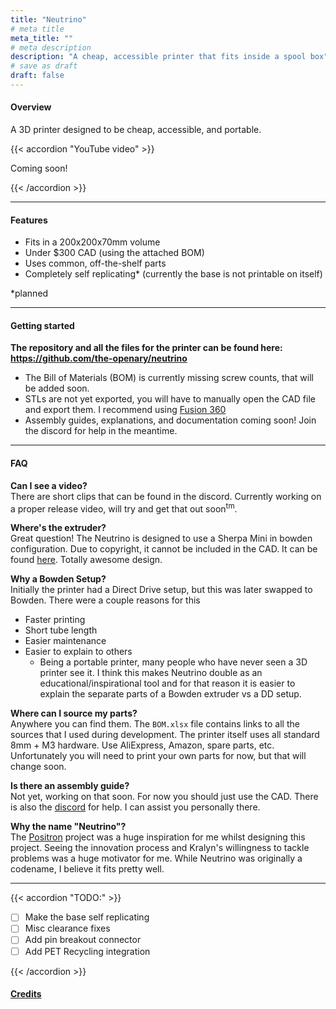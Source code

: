 ```yaml
---
title: "Neutrino"
# meta title
meta_title: ""
# meta description
description: "A cheap, accessible printer that fits inside a spool box"
# save as draft
draft: false
---
```


#### Overview

A 3D printer designed to be cheap, accessible, and portable. 

{{< accordion "YouTube video" >}}

Coming soon!

<!-- {{< youtube ResipmZmpDU >}} -->

{{< /accordion >}}

---

#### Features
- Fits in a 200x200x70mm volume
- Under $300 CAD (using the attached BOM)
- Uses common, off-the-shelf parts
- Completely self replicating* (currently the base is not printable on itself)

*planned

---

#### Getting started

**The repository and all the files for the printer can be found here: https://github.com/the-openary/neutrino**

- The Bill of Materials (BOM) is currently missing screw counts, that will be added soon.
- STLs are not yet exported, you will have to manually open the CAD file and export them. I recommend using [Fusion 360](https://www.autodesk.com/ca-en/products/fusion-360/personal) 
- Assembly guides, explanations, and documentation coming soon! Join the discord for help in the meantime.

---

#### FAQ

**Can I see a video?**\
There are short clips that can be found in the discord. Currently working on a proper release video, will try and get that out soon<sup>tm</sup>.

**Where's the extruder?**\
Great question! The Neutrino is designed to use a Sherpa Mini in bowden configuration. Due to copyright, it cannot be included in the CAD. It can be found [here](https://github.com/Annex-Engineering/Sherpa_Mini-Extruder). Totally awesome design.

**Why a Bowden Setup?**\
Initially the printer had a Direct Drive setup, but this was later swapped to Bowden. There were a couple reasons for this
- Faster printing
- Short tube length
- Easier maintenance
- Easier to explain to others
    - Being a portable printer, many people who have never seen a 3D printer see it. I think this makes Neutrino double as an educational/inspirational tool and for that reason it is easier to explain the separate parts of a Bowden extruder vs a DD setup. 

**Where can I source my parts?**\
Anywhere you can find them. The `BOM.xlsx` file contains links to all the sources that I used during development. The printer itself uses all standard 8mm + M3 hardware. Use AliExpress, Amazon, spare parts, etc. Unfortunately you will need to print your own parts for now, but that will change soon.

**Is there an assembly guide?**\
Not yet, working on that soon. For now you should just use the CAD. There is also the [discord](https://discord.gg/VZFWGp7FHZ) for help. I can assist you personally there.

**Why the name "Neutrino"?**\
The [Positron](https://github.com/KRALYN/PositronV3) project was a huge inspiration for me whilst designing this project. Seeing the innovation process and Kralyn's willingness to tackle problems was a huge motivator for me. While Neutrino was originally a codename, I believe it fits pretty well. 

---

{{< accordion "TODO:" >}}

- [ ] Make the base self replicating
- [ ] Misc clearance fixes
- [ ] Add pin breakout connector
- [ ] Add PET Recycling integration

{{< /accordion >}}

#### [Credits](/credits)
